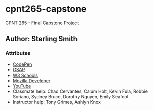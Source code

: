 # cpnt265-capstone
CPNT 265 - Final Capstone Project

## Author: Sterling Smith

### Attributes
- [CodePen](https://codepen.io/AbstractSter/pen/YzBRmev)
- [GSAP](https://gsap.com/docs/v3/Installation)
- [W3 Schools](https://www.w3schools.com/cssref/pr_grid-template-columns.php)
- [Mozilla Developer](https://developer.mozilla.org/en-US/docs/Web/CSS/box-shadow)
- [YouTube](https://www.youtube.com/watch?v=JX5qDzWDF4U&t=609s)
- Classmate help: Chad Cervantes, Calum Holt, Kevin Fula, Robbie Soriano, Sydney Bruce, Dorothy Nguyen, Emily Seafoot
- Instructor help: Tony Grimes, Ashlyn Knox


